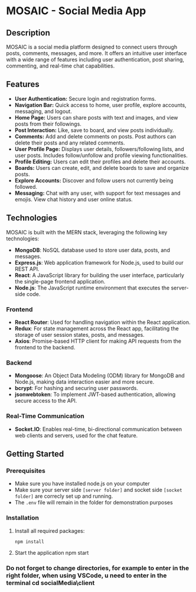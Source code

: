 # MOSAIC - Social Media App

## Description
MOSAIC is a social media platform designed to connect users through posts, comments, messages, and more. It offers an intuitive user interface with a wide range of features including user authentication, post sharing, commenting, and real-time chat capabilities.

## Features
- **User Authentication:** Secure login and registration forms.
- **Navigation Bar:** Quick access to home, user profile, explore accounts, messaging, and logout.
- **Home Page:** Users can share posts with text and images, and view posts from their followings.
- **Post Interaction:** Like, save to board, and view posts individually.
- **Comments:** Add and delete comments on posts. Post authors can delete their posts and any related comments.
- **User Profile Page:** Displays user details, followers/following lists, and user posts. Includes follow/unfollow and profile viewing functionalities.
- **Profile Editing:** Users can edit their profiles and delete their accounts.
- **Boards:** Users can create, edit, and delete boards to save and organize posts.
- **Explore Accounts:** Discover and follow users not currently being followed.
- **Messaging:** Chat with any user, with support for text messages and emojis. View chat history and user online status.

## Technologies

MOSAIC is built with the MERN stack, leveraging the following key technologies:

- **MongoDB**: NoSQL database used to store user data, posts, and messages.
- **Express.js**: Web application framework for Node.js, used to build our REST API.
- **React**: A JavaScript library for building the user interface, particularly the single-page frontend application.
- **Node.js**: The JavaScript runtime environment that executes the server-side code.

### Frontend
- **React Router**: Used for handling navigation within the React application.
- **Redux**: For state management across the React app, facilitating the storage of user session states, posts, and messages.
- **Axios**: Promise-based HTTP client for making API requests from the frontend to the backend.

### Backend
- **Mongoose**: An Object Data Modeling (ODM) library for MongoDB and Node.js, making data interaction easier and more secure.
- **bcrypt**: For hashing and securing user passwords.
- **jsonwebtoken**: To implement JWT-based authentication, allowing secure access to the API.

### Real-Time Communication
- **Socket.IO**:  Enables real-time, bi-directional communication between web clients and servers, used for the chat feature.


## Getting Started

### Prerequisites
- Make sure you have installed node.js on your computer
- Make sure your server side `[server folder]` and socket side `[socket folder]` are correcly set up and running.
- The `.env` file will remain in the folder for demonstration purposes

### Installation
1. Install all required packages:
   ```bash
   npm install
2. Start the application
  npm start

### Do not forget to change directories, for example to enter in the right folder, when using VSCode, u need to enter in the terminal  cd socialMedia\client
